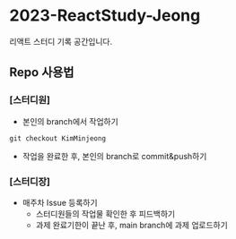 # 2023-ReactStudy-Jeong
리액트 스터디 기록 공간입니다.

## Repo 사용법
### [스터디원]
- 본인의 branch에서 작업하기
```
git checkout KimMinjeong
```
- 작업을 완료한 후, 본인의 branch로 commit&push하기
### [스터디장]
- 매주차 Issue 등록하기
    - 스터디원들의 작업물 확인한 후 피드백하기
    - 과제 완료기한이 끝난 후, main branch에 과제 업로드하기